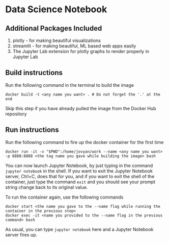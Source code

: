 # Data Science Notebook

## Additional Packages Included

1. plotly - for making beautiful visualizations
2. streamlit - for making beautiful, ML based web apps easily
3. The Jupyter Lab extension for plotly graphs to render properly in Jupyter Lab

## Build instructions

Run the following command in the terminal to build the image

```
docker build -t <any name you want> . # Do not forget the '.' at the end
```

Skip this step if you have already pulled the image from the Docker Hub repository

## Run instructions

Run the following command to fire up the docker container for the first time

```
docker run -it -v "$PWD":/home/jovyan/work --name <any name you want> -p 8888:8888 <the tag name you gave while building the image> bash
```

You can now launch Jupyter Notebook, by just typing in the command `jupyter notebook` in the shell. If you want to exit the Jupyter Notebook server, Ctrl+C, does that for you, and if you want to exit the shell of the container, just type the command `exit` and you should see your prompt string change back to its original value.

To run the container again, use the following commands

```
docker start <the name you gave to the --name flag while running the container in the previous step>
docker exec -it <name you provided to the --name flag in the previous command> bash
```

As usual, you can type `jupyter notebook` here and a Jupyter Notebook server fires up.
